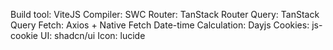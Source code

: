 Build tool: ViteJS
Compiler: SWC
Router: TanStack Router
Query: TanStack Query
Fetch: Axios + Native Fetch
Date-time Calculation: Dayjs
Cookies: js-cookie
UI: shadcn/ui
Icon: lucide
